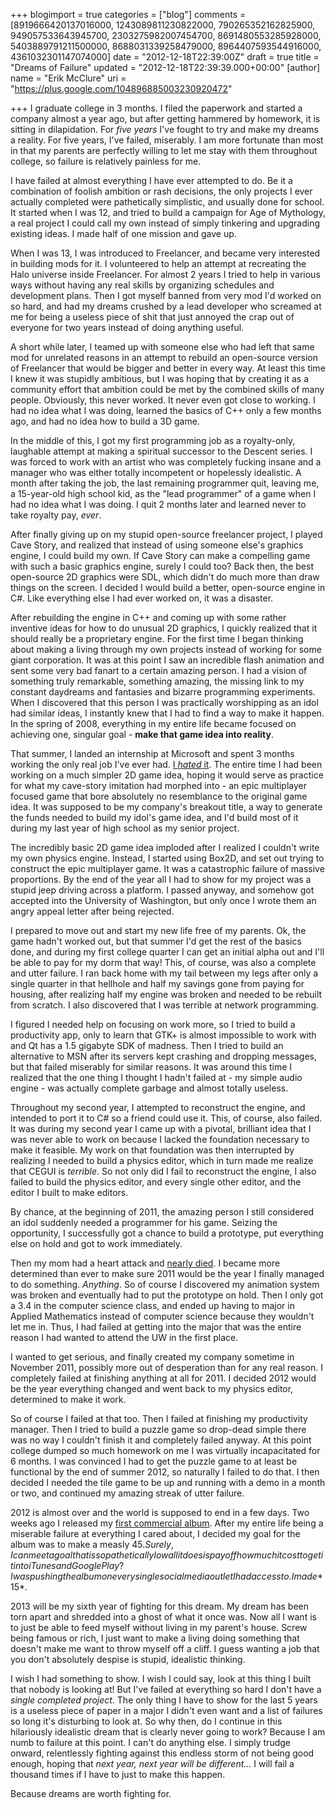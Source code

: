 +++
blogimport = true
categories = ["blog"]
comments = [8919666420137016000, 1243089811230822000, 790265352162825900, 949057533643945700, 2303275982007454700, 8691480553285928000, 5403889791211500000, 8688031339258479000, 8964407593544916000, 4361032301147074000]
date = "2012-12-18T22:39:00Z"
draft = true
title = "Dreams of Failure"
updated = "2012-12-18T22:39:39.000+00:00"
[author]
name = "Erik McClure"
uri = "https://plus.google.com/104896885003230920472"

+++
I graduate college in 3 months. I filed the paperwork and started a company almost a year ago, but after getting hammered by homework, it is sitting in dilapidation. For *five years* I've fought to try and make my dreams a reality. For five years, I've failed, miserably. I am more fortunate than most in that my parents are perfectly willing to let me stay with them throughout college, so failure is relatively painless for me.

I have failed at almost everything I have ever attempted to do. Be it a combination of foolish ambition or rash decisions, the only projects I ever actually completed were pathetically simplistic, and usually done for school. It started when I was 12, and tried to build a campaign for Age of Mythology, a real project I could call my own instead of simply tinkering and upgrading existing ideas. I made half of one mission and gave up. 

When I was 13, I was introduced to Freelancer, and became very interested in building mods for it. I volunteered to help an attempt at recreating the Halo universe inside Freelancer. For almost 2 years I tried to help in various ways without having any real skills by organizing schedules and development plans. Then I got myself banned from very mod I'd worked on so hard, and had my dreams crushed by a lead developer who screamed at me for being a useless piece of shit that just annoyed the crap out of everyone for two years instead of doing anything useful.

A short while later, I teamed up with someone else who had left that same mod for unrelated reasons in an attempt to rebuild an open-source version of Freelancer that would be bigger and better in every way. At least this time I knew it was stupidly ambitious, but I was hoping that by creating it as a community effort that ambition could be met by the combined skills of many people. Obviously, this never worked. It never even got close to working. I had no idea what I was doing, learned the basics of C++ only a few months ago, and had no idea how to build a 3D game.

In the middle of this, I got my first programming job as a royalty-only, laughable attempt at making a spiritual successor to the Descent series. I was forced to work with an artist who was completely fucking insane and a manager who was either totally incompetent or hopelessly idealistic. A month after taking the job, the last remaining programmer quit, leaving me, a 15-year-old high school kid, as the "lead programmer" of a game when I had no idea what I was doing. I quit 2 months later and learned never to take royalty pay, *ever*.

After finally giving up on my stupid open-source freelancer project, I played Cave Story, and realized that instead of using someone else's graphics engine, I could build my own. If Cave Story can make a compelling game with such a basic graphics engine, surely I could too? Back then, the best open-source 2D graphics were SDL, which didn't do much more than draw things on the screen. I decided I would build a better, open-source engine in C#. Like everything else I had ever worked on, it was a disaster.

After rebuilding the engine in C++ and coming up with some rather inventive ideas for how to do unusual 2D graphics, I quickly realized that it should really be a proprietary engine. For the first time I began thinking about making a living through my own projects instead of working for some giant corporation. It was at this point I saw an incredible flash animation and sent some very bad fanart to a certain amazing person. I had a vision of something truly remarkable, something amazing, the missing link to my constant daydreams and fantasies and bizarre programming experiments. When I discovered that this person I was practically worshipping as an idol had similar ideas, I instantly knew that I had to find a way to make it happen. In the spring of 2008, everything in my entire life became focused on achieving one, singular goal - **make that game idea into reality**.

That summer, I landed an internship at Microsoft and spent 3 months working the only real job I've ever had. [I *hated* it](http://blackhole12.blogspot.com/2012/07/microsoft-internship.html). The entire time I had been working on a much simpler 2D game idea, hoping it would serve as practice for what my cave-story imitation had morphed into - an epic multiplayer focused game that bore absolutely no resemblance to the original game idea. It was supposed to be my company's breakout title, a way to generate the funds needed to build my idol's game idea, and I'd build most of it during my last year of high school as my senior project.

The incredibly basic 2D game idea imploded after I realized I couldn't write my own physics engine. Instead, I started using Box2D, and set out trying to construct the epic multiplayer game. It was a catastrophic failure of massive proportions. By the end of the year all I had to show for my project was a stupid jeep driving across a platform. I passed anyway, and somehow got accepted into the University of Washington, but only once I wrote them an angry appeal letter after being rejected.

I prepared to move out and start my new life free of my parents. Ok, the game hadn't worked out, but that summer I'd get the rest of the basics done, and during my first college quarter I can get an initial alpha out and I'll be able to pay for my dorm that way! This, of course, was also a complete and utter failure. I ran back home with my tail between my legs after only a single quarter in that hellhole and half my savings gone from paying for housing, after realizing half my engine was broken and needed to be rebuilt from scratch. I also discovered that I was terrible at network programming.

I figured I needed help on focusing on work more, so I tried to build a productivity app, only to learn that GTK+ is almost impossible to work with and Qt has a 1.5 gigabyte SDK of madness. Then I tried to build an alternative to MSN after its servers kept crashing and dropping messages, but that failed miserably for similar reasons. It was around this time I realized that the one thing I thought I hadn't failed at - my simple audio engine - was actually complete garbage and almost totally useless.

Throughout my second year, I attempted to reconstruct the engine, and intended to port it to C# so a friend could use it. This, of course, also failed. It was during my second year I came up with a pivotal, brilliant idea that I was never able to work on because I lacked the foundation necessary to make it feasible. My work on that foundation was then interrupted by realizing I needed to build a physics editor, which in turn made me realize that CEGUI is *terrible*. So not only did I fail to reconstruct the engine, I also failed to build the physics editor, and every single other editor, and the editor I built to make editors.

By chance, at the beginning of 2011, the amazing person I still considered an idol suddenly needed a programmer for his game. Seizing the opportunity, I successfully got a chance to build a prototype, put everything else on hold and got to work immediately.

Then my mom had a heart attack and [nearly died](http://blackhole12.blogspot.com/2011/06/my-mom-had-heart-attack.html). I became more determined than ever to make sure 2011 would be the year I finally managed to do something. *Anything*. So of course I discovered my animation system was broken and eventually had to put the prototype on hold. Then I only got a 3.4 in the computer science class, and ended up having to major in Applied Mathematics instead of computer science because they wouldn't let me in. Thus, I had failed at getting into the major that was the entire reason I had wanted to attend the UW in the first place.

I wanted to get serious, and finally created my company sometime in November 2011, possibly more out of desperation than for any real reason. I completely failed at finishing anything at all for 2011. I decided 2012 would be the year everything changed and went back to my physics editor, determined to make it work.

So of course I failed at that too. Then I failed at finishing my productivity manager. Then I tried to build a puzzle game so drop-dead simple there was no way I couldn't finish it and completely failed anyway. At this point college dumped so much homework on me I was virtually incapacitated for 6 months. I was convinced I had to get the puzzle game to at least be functional by the end of summer 2012, so naturally I failed to do that. I then decided I needed the tile game to be up and running with a demo in a month or two, and continued my amazing streak of utter failure. 

2012 is almost over and the world is supposed to end in a few days. Two weeks ago I released my [first commercial album](http://www.youtube.com/watch?v=RgUPQiHVznQ&list=PLo4BIkE52kLSCqKpGsVjHSGJ6jeYr6evJ). After my entire life being a miserable failure at everything I cared about, I decided my goal for the album was to make a measly $45. Surely, I can meet a goal that is so pathetically low all it does is pay off how much it cost to get it into iTunes and Google Play? I was pushing the album on every single social media outlet I had access to. I made *$15*.

2013 will be my sixth year of fighting for this dream. My dream has been torn apart and shredded into a ghost of what it once was. Now all I want is to just be able to feed myself without living in my parent's house. Screw being famous or rich, I just want to make a living doing something that doesn't make me want to throw myself off a cliff. I guess wanting a job that you don't absolutely despise is stupid, idealistic thinking.

I wish I had something to show. I wish I could say, look at this thing I built that nobody is looking at! But I've failed at everything so hard I don't have a *single completed project*. The only thing I have to show for the last 5 years is a useless piece of paper in a major I didn't even want and a list of failures so long it's disturbing to look at. So why then, do I continue in this hilariously idealistic dream that is clearly never going to work? Because I am numb to failure at this point. I can't do anything else. I simply trudge onward, relentlessly fighting against this endless storm of not being good enough, hoping that *next year, next year will be different...* I will fail a thousand times if I have to just to make this happen.

Because dreams are worth fighting for.